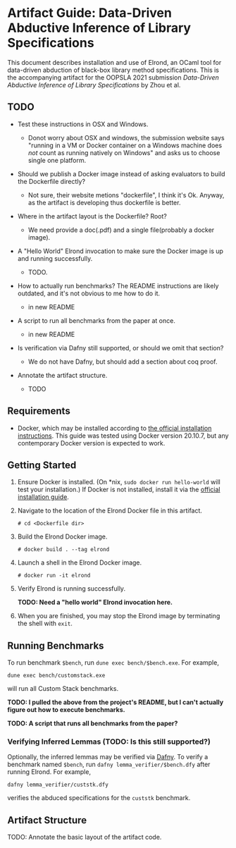 # Artifact Guide: Data-Driven Abductive Inference of Library Specifications

This document describes installation and use of Elrond, an OCaml tool
for data-driven abduction of black-box library method specifications.
This is the accompanying artifact for the OOPSLA 2021 submission
*Data-Driven Abductive Inference of Library Specifications* by Zhou et
al.


## TODO

* Test these instructions in OSX and Windows.
  + Donot worry about OSX and windows, the submission website says "running in a VM or Docker container on a Windows machine does *not* count as running natively on Windows" and asks us to choose single one platform.

* Should we publish a Docker image instead of asking evaluators to
  build the Dockerfile directly?
  + Not sure, their website metions "dockerfile", I think it's Ok. Anyway, as the artifact is developing thus dockerfile is better.

* Where in the artifact layout is the Dockerfile? Root?
  + We need provide a doc(.pdf) and a single file(probably a docker image).

* A "Hello World" Elrond invocation to make sure the Docker image is
  up and running successfully.
  + TODO.

* How to actually run benchmarks? The README instructions are likely
  outdated, and it's not obvious to me how to do it.
  + in new README

* A script to run all benchmarks from the paper at once.
  + in new README

* Is verification via Dafny still supported, or should we omit that
  section?
  + We do not have Dafny, but should add a section about coq proof.

* Annotate the artifact structure.
  + TODO

## Requirements

* Docker, which may be installed according to [the official
  installation instructions](https://docs.docker.com/get-docker/).
  This guide was tested using Docker version 20.10.7, but any
  contemporary Docker version is expected to work.


## Getting Started

1. Ensure Docker is installed. (On *nix, `sudo docker run hello-world`
will test your installation.) If Docker is not installed, install it
via the [official installation guide](https://docs.docker.com/get-docker/).

2. Navigate to the location of the Elrond Docker file in this artifact.

   ```# cd <Dockerfile dir>```

3. Build the Elrond Docker image.

    ```# docker build . --tag elrond```

4. Launch a shell in the Elrond Docker image.

    ```# docker run -it elrond```

5. Verify Elrond is running successfully.

    **TODO: Need a "hello world" Elrond invocation here.**

6. When you are finished, you may stop the Elrond image by terminating
the shell with `exit`.


## Running Benchmarks

To run benchmark `$bench`, run `dune exec bench/$bench.exe`. For example,

```dune exec bench/customstack.exe```

will run all Custom Stack benchmarks.

**TODO: I pulled the above from the project's README, but I can't
actually figure out how to execute benchmarks.**

**TODO: A script that runs all benchmarks from the paper?**

### Verifying Inferred Lemmas (TODO: Is this still supported?)

Optionally, the inferred lemmas may be verified via
[Dafny](https://github.com/dafny-lang/dafny). To verify a benchmark
named `$bench`, run `dafny lemma_verifier/$bench.dfy` after running
Elrond. For example,

```dafny lemma_verifier/custstk.dfy```

verifies the abduced specifications for the `custstk` benchmark.


## Artifact Structure

TODO: Annotate the basic layout of the artifact code.

